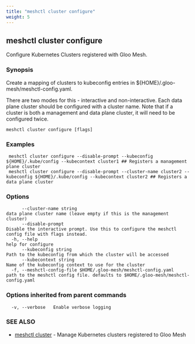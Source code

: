 ```yaml
---
title: "meshctl cluster configure"
weight: 5
---
```

## meshctl cluster configure

Configure Kubernetes Clusters registered with Gloo Mesh.

### Synopsis

Create a mapping of clusters to kubeconfig entries in ${HOME}/.gloo-mesh/meshctl-config.yaml.

There are two modes for this - interactive and non-interactive. Each data plane cluster should be configured with
a cluster name. Note that if a cluster is both a management and data plane cluster, it will need to be configured twice.

```
meshctl cluster configure [flags]
```

### Examples

```
 meshctl cluster configure --disable-prompt --kubeconfig ${HOME}/.kube/config --kubecontext cluster1 ## Registers a management plane cluster
 meshctl cluster configure --disable-prompt --cluster-name cluster2 --kubeconfig ${HOME}/.kube/config --kubecontext cluster2 ## Registers a data plane cluster
```

### Options

```
      --cluster-name string                                        data plane cluster name (leave empty if this is the management cluster)
      --disable-prompt                                             Disable the interactive prompt. Use this to configure the meshctl config file with flags instead.
  -h, --help                                                       help for configure
      --kubeconfig string                                          Path to the kubeconfig from which the cluster will be accessed
      --kubecontext string                                         Name of the kubeconfig context to use for the cluster
  -f, --meshctl-config-file $HOME/.gloo-mesh/meshctl-config.yaml   path to the meshctl config file. defaults to $HOME/.gloo-mesh/meshctl-config.yaml
```

### Options inherited from parent commands

```
  -v, --verbose   Enable verbose logging
```

### SEE ALSO

* [meshctl cluster](../meshctl_cluster)	 - Manage Kubernetes clusters registered to Gloo Mesh

